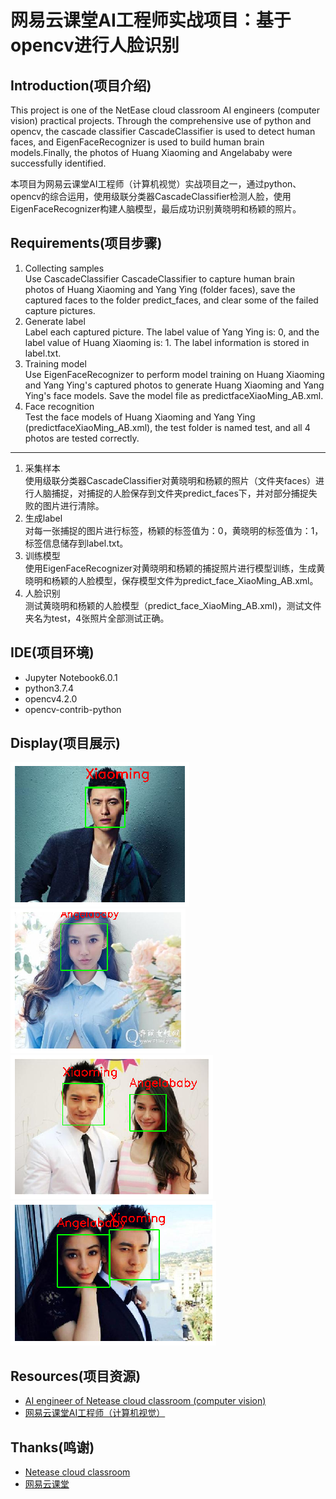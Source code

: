 # 网易云课堂AI工程师实战项目：基于opencv进行人脸识别
## Introduction(项目介绍)

This project is one of the NetEase cloud classroom AI engineers (computer vision) practical projects. Through the comprehensive use of python and opencv, the cascade classifier CascadeClassifier is used to detect human faces, and EigenFaceRecognizer is used to build human brain models.Finally, the photos of Huang Xiaoming and Angelababy were successfully identified.

本项目为网易云课堂AI工程师（计算机视觉）实战项目之一，通过python、opencv的综合运用，使用级联分类器CascadeClassifier检测人脸，使用EigenFaceRecognizer构建人脑模型，最后成功识别黄晓明和杨颖的照片。


## Requirements(项目步骤)




1. Collecting samples
<br/>Use CascadeClassifier CascadeClassifier to capture human brain photos of Huang Xiaoming and Yang Ying (folder faces), save the captured faces to the folder predict_faces, and clear some of the failed capture pictures.
2. Generate label
<br/>Label each captured picture. The label value of Yang Ying is: 0, and the label value of Huang Xiaoming is: 1. The label information is stored in label.txt.
3. Training model
<br/>Use EigenFaceRecognizer to perform model training on Huang Xiaoming and Yang Ying's captured photos to generate Huang Xiaoming and Yang Ying's face models. Save the model file as predictfaceXiaoMing_AB.xml.
4. Face recognition
<br/>Test the face models of Huang Xiaoming and Yang Ying (predictfaceXiaoMing_AB.xml), the test folder is named test, and all 4 photos are tested correctly.


----------

			
1. 采集样本
<br/>使用级联分类器CascadeClassifier对黄晓明和杨颖的照片（文件夹faces）进行人脑捕捉，对捕捉的人脸保存到文件夹predict_faces下，并对部分捕捉失败的图片进行清除。
2. 生成label
<br/>对每一张捕捉的图片进行标签，杨颖的标签值为：0，黄晓明的标签值为：1，标签信息储存到label.txt。
3. 训练模型
<br/>使用EigenFaceRecognizer对黄晓明和杨颖的捕捉照片进行模型训练，生成黄晓明和杨颖的人脸模型，保存模型文件为predict_face_XiaoMing_AB.xml。
4. 人脸识别
<br/>测试黄晓明和杨颖的人脸模型（predict_face_XiaoMing_AB.xml)，测试文件夹名为test，4张照片全部测试正确。



## IDE(项目环境)

- Jupyter Notebook6.0.1
- python3.7.4
- opencv4.2.0
- opencv-contrib-python



## Display(项目展示)
<img  src="./Pictures/p1.png">

<img  src="./Pictures/p2.png">

<img  src="./Pictures/p3.png">

<img  src="./Pictures/p4.png">

## Resources(项目资源)

- [AI engineer of Netease cloud classroom (computer vision)](https://mooc.study.163.com/smartSpec/detail/1001457001.htm)
- [网易云课堂AI工程师（计算机视觉）](https://mooc.study.163.com/smartSpec/detail/1001457001.htm)

## Thanks(鸣谢)

- [Netease cloud classroom ](https://mooc.study.163.com/)
- [网易云课堂](https://mooc.study.163.com/)
